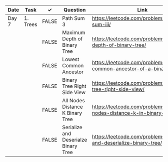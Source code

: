 | Date  | Task     | ✓     | Question                             | Link                                                                   | Difficulty |
|-------|----------|-------|--------------------------------------|------------------------------------------------------------------------|------------|
| Day 7 | 1. Trees | FALSE | Path Sum 3                           | https://leetcode.com/problems/path-sum-iii/                            | Easy       |
|       |          | FALSE | Maximum Depth of Binary Tree         | https://leetcode.com/problems/maximum-depth-of-binary-tree/            | Easy       |
|       |          | FALSE | Lowest Common Ancestor               | https://leetcode.com/problems/lowest-common-ancestor-of-a-binary-tree/ | Medium     |
|       |          | FALSE | Binary Tree Right Side View          | https://leetcode.com/problems/binary-tree-right-side-view/             | Medium     |
|       |          | FALSE | All Nodes Distance K Binary Tree     | https://leetcode.com/problems/all-nodes-distance-k-in-binary-tree/     | Medium     |
|       |          | FALSE | Serialize and Deserialze Binary Tree | https://leetcode.com/problems/serialize-and-deserialize-binary-tree/   | Hard       |
